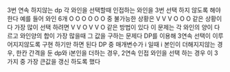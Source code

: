 3번 연속 하지않는 dp
각 와인을 선택할때 인접하는 와인을 3번 선택 하지 않도록 해야 한다
예를 들어 와인 6개 O O O O O O 중 불가능한 상황은
V V V O O O 같은 상황이다
가장 많이 선택 하려면 V V O V V O 같은 방법이 있다
이 문제는 각 와인의 양이 다르고 와인양의 합이 가장 많을때 그 값을 구하는 문제다
DP를 이용해 3연속 선택이 이루어지지않도록 구현 하기만 하면 된다
DP 중 매개변수가 i 일때
i 본인이 더해지지않는 경우, 한칸 간격을 둔 dp와 i본인을 더하는 경우, 2연속 인접 와인을 선택 하는 경우
이 3 가지 중 가장 큰값을 갱신 하도록 했다